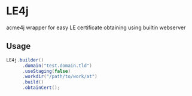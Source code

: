 # LE4j
acme4j wrapper for easy LE certificate obtaining using builtin webserver

## Usage
``` Java
LE4j.builder()
      .domain("test.domain.tld")
      .useStaging(false)
      .workdir("/path/to/work/at")
      .build()
      .obtainCert();
```
